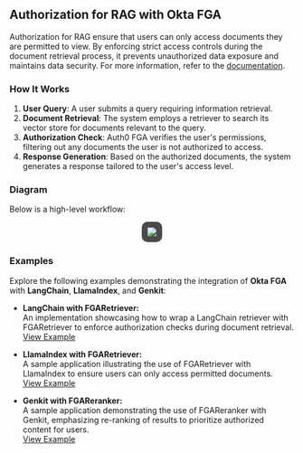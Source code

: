 ## Authorization for RAG with Okta FGA

Authorization for RAG ensure that users can only access documents they are permitted to view. By enforcing strict access controls during the document retrieval process, it prevents unauthorized data exposure and maintains data security. For more information, refer to the [documentation](https://demo.auth0.ai/docs/authorization-for-rag).

### How It Works

1. **User Query**: A user submits a query requiring information retrieval.
2. **Document Retrieval**: The system employs a retriever to search its vector store for documents relevant to the query.
3. **Authorization Check**: Auth0 FGA verifies the user's permissions, filtering out any documents the user is not authorized to access.
4. **Response Generation**: Based on the authorized documents, the system generates a response tailored to the user's access level.

### Diagram

Below is a high-level workflow:

<p align="center">
  <img
    style="margin-left: auto; margin-right: auto; padding: 10px; background: #4a4a4a; border-radius: 10px; max-height: 500px;"
    src="https://cdn.auth0.com/website/auth0-lab/ai/sdks/diagrams/authorization-for-rag.png"
  />
<p>

### Examples

Explore the following examples demonstrating the integration of **Okta FGA** with **LangChain**, **LlamaIndex**, and **Genkit**:

- **LangChain with FGARetriever:**  
  An implementation showcasing how to wrap a LangChain retriever with FGARetriever to enforce authorization checks during document retrieval.  
  [View Example](/examples/authorization-for-rag/langchain/)

- **LlamaIndex with FGARetriever:**  
  A sample application illustrating the use of FGARetriever with LlamaIndex to ensure users can only access permitted documents.  
  [View Example](/examples/authorization-for-rag/llamaindex/)

- **Genkit with FGAReranker:**  
  A sample application demonstrating the use of FGAReranker with Genkit, emphasizing re-ranking of results to prioritize authorized content for users.  
  [View Example](/examples/authorization-for-rag/genkit/)
